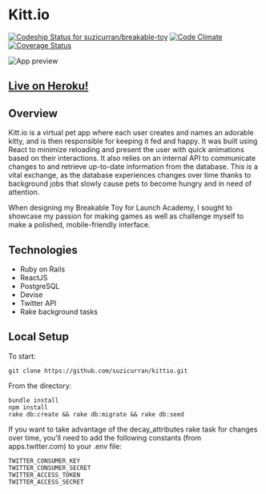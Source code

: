 # Kitt.io

[ ![Codeship Status for suzicurran/breakable-toy](https://app.codeship.com/projects/b33838c0-ca26-0134-1460-327d40ee31ac/status?branch=master)](https://app.codeship.com/projects/199561)
[![Code Climate](https://codeclimate.com/github/suzicurran/breakable-toy/badges/gpa.svg)](https://codeclimate.com/github/suzicurran/breakable-toy)
[![Coverage Status](https://codeclimate.com/github/suzicurran/breakable-toy/badges/coverage.svg)](https://codeclimate.com/github/suzicurran/breakable-toy/coverage)

![App preview](https://github.com/suzicurran/kittio/blob/master/app/assets/images/kittio_preview.png)

## [Live on Heroku!](http://kittio.herokuapp.com/)

## Overview

Kitt.io is a virtual pet app where each user creates and names an adorable kitty, and is then responsible for keeping it fed and happy. It was built using React to minimize reloading and present the user with quick animations based on their interactions. It also relies on an internal API to communicate changes to and retrieve up-to-date information from the database. This is a vital exchange, as the database experiences changes over time thanks to background jobs that slowly cause pets to become hungry and in need of attention.

When designing my Breakable Toy for Launch Academy, I sought to showcase my passion for making games as well as challenge myself to make a polished, mobile-friendly interface.

## Technologies

* Ruby on Rails
* ReactJS
* PostgreSQL
* Devise
* Twitter API
* Rake background tasks

## Local Setup

To start:
```
git clone https://github.com/suzicurran/kittio.git
```

From the directory:
```
bundle install
npm install
rake db:create && rake db:migrate && rake db:seed
```

If you want to take advantage of the decay_attributes rake task for changes over time,
you'll need to add the following constants (from apps.twitter.com) to your .env file:
```
TWITTER_CONSUMER_KEY
TWITTER_CONSUMER_SECRET
TWITTER_ACCESS_TOKEN
TWITTER_ACCESS_SECRET
```
